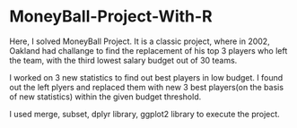 # MoneyBall-Project-With-R
Here, I solved MoneyBall Project. It is a classic project, where in 2002, Oakland had challange to find the replacement of his top 3 players who left the team, with the third lowest salary budget out of 30 teams.

I worked on 3 new statistics to find out best players in low budget. I found out the left plyers and replaced them with new 3 best players(on the basis of new statistics) within the given budget threshold.

I used merge, subset, dplyr library, ggplot2 library to execute the project.
